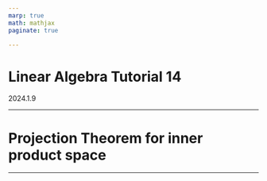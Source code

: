 ```yaml
---
marp: true
math: mathjax
paginate: true

---
```


# Linear Algebra Tutorial 14
2024.1.9

---

# Projection Theorem for inner product space


---